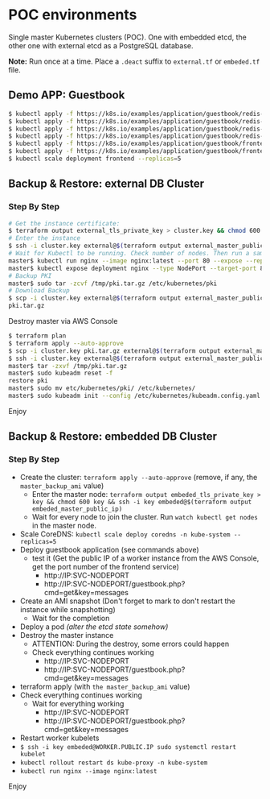 # POC environments

Single master Kubernetes clusters (POC).
One with embedded etcd, the other one with external etcd as a PostgreSQL database.

**Note:** Run once at a time. Place a `.deact` suffix to `external.tf` or `embeded.tf` file.

## Demo APP: Guestbook

```bash
$ kubectl apply -f https://k8s.io/examples/application/guestbook/redis-master-deployment.yaml
$ kubectl apply -f https://k8s.io/examples/application/guestbook/redis-master-service.yaml
$ kubectl apply -f https://k8s.io/examples/application/guestbook/redis-slave-deployment.yaml
$ kubectl apply -f https://k8s.io/examples/application/guestbook/redis-slave-service.yaml
$ kubectl apply -f https://k8s.io/examples/application/guestbook/frontend-deployment.yaml
$ kubectl apply -f https://k8s.io/examples/application/guestbook/frontend-service.yaml
$ kubectl scale deployment frontend --replicas=5
```

## Backup & Restore: external DB Cluster

### Step By Step

```bash
# Get the instance certificate:
$ terraform output external_tls_private_key > cluster.key && chmod 600 cluster.key
# Enter the instance
$ ssh -i cluster.key external@$(terraform output external_master_public_ip)
# Wait for Kubectl to be running. Check number of nodes. Then run a sample nginx
master$ kubectl run nginx --image nginx:latest --port 80 --expose --replicas=3
master$ kubectl expose deployment nginx --type NodePort --target-port 80 --name nginx-external
# Backup PKI
master$ sudo tar -zcvf /tmp/pki.tar.gz /etc/kubernetes/pki
# Download Backup
$ scp -i cluster.key external@$(terraform output external_master_public_ip):/tmp/pki.tar.gz pki.tar.gz
pki.tar.gz
```

Destroy master via AWS Console

```bash
$ terraform plan
$ terraform apply --auto-approve
$ scp -i cluster.key pki.tar.gz external@$(terraform output external_master_public_ip):/tmp/pki.tar.gz
$ ssh -i cluster.key external@$(terraform output external_master_public_ip)
master$ tar -zxvf /tmp/pki.tar.gz
master$ sudo kubeadm reset -f
restore pki
master$ sudo mv etc/kubernetes/pki/ /etc/kubernetes/
master$ sudo kubeadm init --config /etc/kubernetes/kubeadm.config.yaml --ignore-preflight-errors=ExternalEtcdVersion --node-name=$(hostname -f)
```

Enjoy


## Backup & Restore: embedded DB Cluster

### Step By Step

* Create the cluster: `terraform apply --auto-approve` (remove, if any, the `master_backup_ami` value)
  * Enter the master node: `terraform output embeded_tls_private_key > key && chmod 600 key && ssh -i key embeded@$(terraform output embeded_master_public_ip)`
  * Wait for every node to join the cluster. Run `watch kubectl get nodes` in the master node.
* Scale CoreDNS: `kubectl scale deploy coredns -n kube-system --replicas=5`
* Deploy guestbook application (see commands above)
  * test it (Get the public IP of a worker instance from the AWS Console, get the port number of the frontend service)
    * http://IP:SVC-NODEPORT
    * http://IP:SVC-NODEPORT/guestbook.php?cmd=get&key=messages
* Create an AMI snapshot (Don't forget to mark to don't restart the instance while snapshotting)
  * Wait for the completion
* Deploy a pod *(alter the etcd state somehow)*
* Destroy the master instance
  * ATTENTION: During the destroy, some errors could happen
  * Check everything continues working
    * http://IP:SVC-NODEPORT
    * http://IP:SVC-NODEPORT/guestbook.php?cmd=get&key=messages
* terraform apply (with `the master_backup_ami` value)
* Check everything continues working
  * Wait for everything working
    * http://IP:SVC-NODEPORT
    * http://IP:SVC-NODEPORT/guestbook.php?cmd=get&key=messages
*  Restart worker kubelets
  * `$ ssh -i key embeded@WORKER.PUBLIC.IP sudo systemctl restart kubelet`
  * `kubectl rollout restart ds kube-proxy -n kube-system`
* `kubectl run nginx --image nginx:latest`

Enjoy
